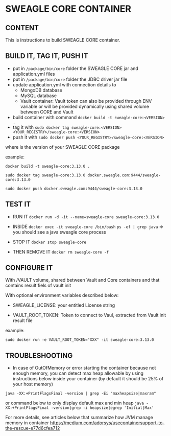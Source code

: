 # SWEAGLE CORE CONTAINER

## CONTENT

This is instructions to build SWEAGLE CORE container.

## BUILD IT, TAG IT, PUSH IT

- put in `/package/bin/core` folder the SWEAGLE CORE jar and application.yml files
- put in `/package/bin/core` folder the JDBC driver jar file
- update application.yml with connection details to
    - MongoDB database  
    - MySQL database
    - Vault container: Vault token can also be provided through ENV variable or will be provided dynamically using shared volume between CORE and Vault
- build container with command `docker build -t sweagle-core:<VERSION> .`
- tag it with `sudo docker tag sweagle-core:<VERSION> <YOUR_REGISTRY>/sweagle-core:<VERSION>`
- push it with `sudo docker push <YOUR_REGISTRY>/sweagle-core:<VERSION>`

where <VERSION> is the version of your SWEAGLE CORE package


example:

`docker build -t sweagle-core:3.13.0 .`

`sudo docker tag sweagle-core:3.13.0 docker.sweagle.com:9444/sweagle-core:3.13.0`

`sudo docker push docker.sweagle.com:9444/sweagle-core:3.13.0`


## TEST IT

- RUN IT
`docker run -d -it --name=sweagle-core sweagle-core:3.13.0`

- INSIDE
`docker exec -it sweagle-core /bin/bash`
`ps -ef | grep java` => you should see a java sweagle core process

- STOP IT
`docker stop sweagle-core`

- THEN REMOVE IT
`docker rm sweagle-core -f`


## CONFIGURE IT

With /VAULT volume, shared between Vault and Core containers and that contains result fiels of vault init


With optional environment variables described below:

- SWEAGLE_LICENSE: your entitled License string

- VAULT_ROOT_TOKEN: Token to connect to Vaul, extracted from Vault init result file

example:

`sudo docker run -e VAULT_ROOT_TOKEN="XXX" -it sweagle-core:3.13.0`


## TROUBLESHOOTING

- In case of OutOfMemory or error starting the container because not enough memory, you can detect max heap allowable by using instructions below inside your container (by default it should be 25% of your host memory)

`java -XX:+PrintFlagsFinal -version | grep -Ei "maxheapsize|maxram"`

or command below to only display default max and min heap
`java -XX:+PrintFlagsFinal -version|grep -i heapsize|egrep 'Initial|Max'`


For more details, see articles below that summarize how JVM manage memory in container
https://medium.com/adorsys/usecontainersupport-to-the-rescue-e77d6cfea712
